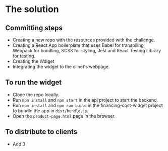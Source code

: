 
# The solution

## Committing steps

* Creating a new repo with the resources provided with the challenge.
* Creating a React App  boilerplate that uses Babel for transpiling, Webpack for bundling, SCSS for styling, Jest and React Testing Library for testing.
* Creating the Wdiget
* Integrating the widget to the clinet's webpage.

## To run the widget

* Clone the repo locally.
* Run `npm install` and `npm start` in the api project to start the backend.
* Run `npm install` and `npm run build` in the financing-cost-widget project to bundle the app in `dist/bundle.js`.
* Open the `product-page.html` page in the browser.

## To distribute to clients

* Add 3 <script> tags in the HTML page before the enty point of the project, main.js in this case:
```
<script src="https://unpkg.com/react@18/umd/react.production.min.js" crossorigin></script>
<script src="https://unpkg.com/react-dom@18/umd/react-dom.production.min.js" crossorigin></script>
<script src="../financing-cost-widget/dist/bundle.js"></script>
```

* Place a root div, for the React widget to render inside, in the right spot in the client's layout: 

```
<div id="financing-cost-widget">Prototype will go here</div>
```

* Call the widget function every time the price changes passing the merchant name, elementID where the widget will render, price, currency and quantity, for example:

```
new FinancingCostWidget({
    merchant: "Merchant Test",
    elementId: "financing-cost-widget",
    price: parseInt($("#product-price")[0].innerText.replace(/\D/g, "")),
    currency: $("#product-price")[0].innerText.slice(-1),
    quantity: parseInt($(".section > div > input").val()),
  });
  
```

## Testing

* Did integration test that included the main component; FinancingCost.js including its children components and the api client utils.
* Did NOT write tests for the Modal and FinancingDetails components due to lack of time.

# Frontend coding challenge


This is the coding challenge for people who applied to a frontend developer position at SeQura. It's been designed to be a simplified version of the same problems we deal with.

## The challenge

SeQura provides e-commerce shops (merchants) a flexible payment method so their customers (shoppers) can purchase the goods paying in instalments. SeQura has analyzed, that this kind of payment method requires a biggest effort in promotion by part of the merchant to make a difference in purchases quantity and average amount.

The marketing team is now asking you to make a prototype of a widget that displays the financing cost for a given product for merchant's product page. They also ask you that they would want to know any shopper interaction with the widget to analyze if the widget has any impact.

We expect you to:

* Create the prototype for the mockups that the marketing team has given you (`mockups.pdf`)
  * Integrate the prototype with SeQura `CreditAgreementAPI` (`docs/credit_agreement_api.md`) to fetch financing information for a given product value.
  * Integrate the prototype with SeQura `EventsAPI` (`docs/events_api.md`) triggering an event for each shopper interaction.
* Integrate the prototype in the merchant sample site (`merchant-site/product-page.html`) so that every time the product price changes the financing value is updated.
* Write up a paragraph with the way you would distribute this prototype to all our merchants.

## Instructions

* Please read carefully the challenge and if you have any doubt or need extra info please don't hesitate to ask us before starting.
* You shouldn't spend more than 3h on the challenge.
* You should consider this code ready for production as it were a PR to be reviewed by a colleague. Also commit as if it were a real assignment.
* Design, test, develop and document the code. It should be a performant, clean and well structured solution. **Then send us a link or a zip with a git repo**.
* Remember you're dealing with resources that will be loaded on merchant's sites, so you should be careful with dependencies, styles and code clashing.
* Create a README explaining how to setup and run your solution and a short explanation of your technical choices, tradeoffs, ...
* You don't need to finish. We value quality over feature-completeness. If you have to leave things aside you can mention them on the README explaining why and how you would resolve them.
* You can code the solution in a language or framework of your choice.
* In order to use SeQura mocked APIs you need to start the environment found in folder `api`

**HAPPY CODING!!**
